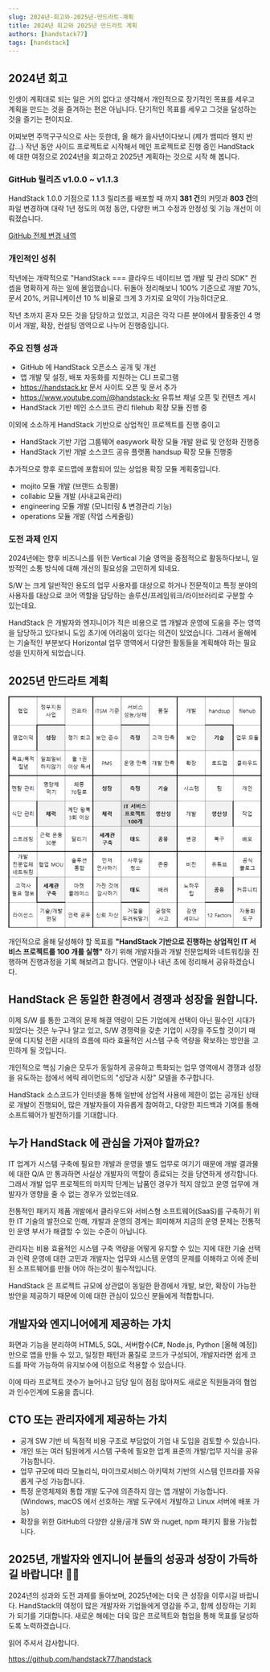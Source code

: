 ```yaml
---
slug: 2024년-회고와-2025년-만드라트-계획
title: 2024년 회고와 2025년 만드라트 계획
authors: [handstack77]
tags: [handstack]
---
```


## 2024년 회고
인생이 계획대로 되는 일은 거의 없다고 생각해서 개인적으로 장기적인 목표를 세우고 계획을 만드는 것을 즐겨하는 편은 아닙니다. 단기적인 목표를 세우고 그것을 달성하는 것을 즐기는 편이지요.

어찌보면 주먹구구식으로 사는 듯한데, 올 해가 을사년이다보니 (제가 뱀띠라 웬지 반갑...) 작년 동안 사이드 프로젝트로 시작해서 메인 프로젝트로 진행 중인 HandStack 에 대한 여정으로 2024년을 회고하고 2025년 계획하는 것으로 시작 해 봅니다.

### GitHub 릴리즈 v1.0.0 ~ v1.1.3
HandStack 1.0.0 기점으로 1.1.3 릴리즈를 배포할 때 까지 **381 건**의 커밋과 **803 건**의 파일 변경하며 대략 1년 정도의 여정 동안, 다양한 버그 수정과 안정성 및 기능 개선이 이뤄졌습니다. 

[GitHub 전체 변경 내역](https://github.com/handstack77/handstack/compare/v1.0.0...v1.1.3)

### 개인적인 성취

작년에는 개략적으로 "HandStack === 클라우드 네이티브 앱 개발 및 관리 SDK" 컨셉을 명확하게 하는 일에 몰입했습니다. 뒤돌아 정리해보니 100% 기준으로 개발 70%, 문서 20%, 커뮤니케이션 10 % 비율로 크게 3 가지로 요약이 가능하더군요.

작년 초까지 혼자 모든 것을 담당하고 있었고, 지금은 각각 다른 분야에서 활동중인 4 명이서 개발, 확장, 컨설팅 영역으로 나누어 진행중입니다.

### 주요 진행 성과

- GitHub 에 HandStack 오픈소스 공개 및 개선
- 앱 개발 및 설정, 배포 자동화를 지원하는 CLI 프로그램
- https://handstack.kr 문서 사이트 오픈 및 문서 추가
- https://www.youtube.com/@handstack-kr 유튜브 채널 오픈 및 컨텐츠 게시
- HandStack 기반 메인 소스코드 관리 filehub 확장 모듈 진행 중

이외에 소소하게 HandStack 기반으로 상업적인 프로젝트를 진행 중이고

- HandStack 기반 기업 그룹웨어 easywork 확장 모듈 개발 완료 및 안정화 진행중
- HandStack 기반 개발 소스코드 공유 플랫폼 handsup 확장 모듈 진행중

추가적으로 향후 로드맵에 포함되어 있는 상업용 확장 모듈 계획중입니다.

- mojito 모듈 개발 (브랜드 쇼핑몰)
- collabic 모듈 개발 (사내교육관리)
- engineering 모듈 개발 (모니터링 & 변경관리 기능)
- operations 모듈 개발 (작업 스케줄링)

### 도전 과제 인지

2024년에는 향후 비즈니스를 위한 Vertical 기술 영역을 중점적으로 활동하다보니, 일방적인 소통 방식에 대해 개선의 필요성을 고민하게 되네요.

S/W 는 크게 일반적인 용도의 업무 사용자를 대상으로 하거나 전문적이고 특정 분야의 사용자를 대상으로 코어 역할을 담당하는 솔루션/프레임워크/라이브러리로 구분할 수 있는데요.

HandStack 은 개발자와 엔지니어가 적은 비용으로 앱 개발과 운영에 도움을 주는 영역을 담당하고 있다보니 도입 초기에 어려움이 있다는 의견이 있었습니다. 그래서 올해에는 기술적인 부분보다 Horizontal 업무 영역에서 다양한 활동들을 계획해야 하는 필요성을 인지하게 되었습니다.

## 2025년 만드라트 계획

![](img/2025%20Plan.png)

개인적으로 올해 달성해야 할 목표를 **"HandStack 기반으로 진행하는 상업적인 IT 서비스 프로젝트를 100 개를 실행"** 하기 위해 개발자들과 개발 전문업체와 네트워킹을 진행하며 진행과정을 기록 해보려고 합니다. 연말이나 내년 초에 정리해서 공유하겠습니다.

## HandStack 은 동일한 환경에서 경쟁과 성장을 원합니다.

이제 S/W 를 통한 고객의 문제 해결 역량이 모든 기업에게 선택이 아닌 필수인 시대가 되었다는 것은 누구나 알고 있고, S/W 경쟁력을 갖춘 기업이 시장을 주도할 것이기 때문에 디지털 전환 시대의 흐름에 따라 효율적인 시스템 구축 역량을 확보하는 방안을 고민하게 될 것입니다.

개인적으로 핵심 기술은 모두가 동일하게 공유하고 특화되는 업무 영역에서 경쟁과 성장을 유도하는 점에서 에릭 레이먼드의 "성당과 시장" 모델을 추구합니다.

HandStack 소스코드가 인터넷을 통해 일반에 상업적 사용에 제한이 없는 공개된 상태로 개발이 진행되어, 많은 개발자들이 자유롭게 참여하고, 다양한 피드백과 기여를 통해 소프트웨어가 발전하기를 기대합니다.

## 누가 HandStack 에 관심을 가져야 할까요?

IT 업계가 시스템 구축에 필요한 개발과 운영을 별도 업무로 여기기 때문에 개발 결과물에 대한 Q/A 만 통과하면 사실상 개발자의 역할이 종료되는 것을 당연하게 생각합니다. 그래서 개발 업무 프로젝트의 마지막 단계는 납품인 경우가 적지 않았고 운영 업무에 개발자가 영향을 줄 수 없는 경우가 있었는데요.

전통적인 패키지 제품 개발에서 클라우드와 서비스형 소프트웨어(SaaS)를 구축하기 위한 IT 기술의 발전으로 인해, 개발과 운영의 경계는 희미해져 지금의 운영 문제는 전통적인 운영 부서가 해결할 수 있는 수준이 아닙니다.

관리자는 비용 효율적인 시스템 구축 역량을 어떻게 유지할 수 있는 지에 대한 기술 선택과 인력 운영에 대한 고민과 개발자는 업무와 시스템 운영의 문제를 이해하고 이에 준비된 소프트웨어를 만들 어야 하는것이 필수적입니다.

HandStack 은 프로젝트 규모에 상관없이 동일한 환경에서 개발, 보안, 확장이 가능한 방안을 제공하기 때문에 이에 대한 관심이 있으신 분들에게 적합합니다.

## 개발자와 엔지니어에게 제공하는 가치

화면과 기능을 분리하여 HTML5, SQL, 서버함수(C#, Node.js, Python [올해 예정]) 만으로 앱을 만들 수 있고, 일정한 패턴과 품질로 코드가 구성되어, 개발자라면 쉽게 코드를 파악 가능하여 유지보수에 이점으로 적용할 수 있습니다.

이에 따라 프로젝트 갯수가 늘어나고 담당 일이 점점 많아져도 새로운 직원들과의 협업과 인수인계에 도움을 줍니다.

## CTO 또는 관리자에게 제공하는 가치

- 공개 SW 기반 비 독점적 비용 구조로 부담없이 기업 내 도입을 검토할 수 있습니다.
- 개인 또는 여러 팀원에게 시스템 구축에 필요한 업계 표준의 개발/업무 지식을 공유 가능합니다.
- 업무 규모에 따라 모놀리식, 마이크로서비스 아키텍처 기반의 시스템 인프라를 자유롭게 구성 가능합니다.
- 특정 운영체제와 통합 개발 도구에 의존하지 않는 앱 개발이 가능합니다. (Windows, macOS 에서 선호하는 개발 도구에서 개발하고 Linux 서버에 배포 가능)
- 확장을 위한 GitHub의 다양한 상용/공개 SW 와 nuget, npm 패키지 활용 가능합니다.

## 2025년, 개발자와 엔지니어 분들의 성공과 성장이 가득하길 바랍니다! 🚀🎉

2024년의 성과와 도전 과제를 돌아보며, 2025년에는 더욱 큰 성장을 이루시길 바랍니다. HandStack의 여정이 많은 개발자와 기업들에게 영감을 주고, 함께 성장하는 기회가 되기를 기대합니다. 새로운 해에는 더욱 많은 프로젝트와 협업을 통해 목표를 달성하도록 노력하겠습니다.

읽어 주셔서 감사합니다.

https://github.com/handstack77/handstack